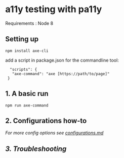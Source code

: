# a11y testing with pa11y
Requirements : Node 8

## Setting up
 ```
 npm install axe-cli
  ```
  add a script in package.json for the commandline tool:
 ```
   "scripts": {
    "axe-command": "axe [https://path/to/page]"
  }
 ```
## 1. A basic run

 ```
 npm run axe-command
  ```

  
  
## 2. Configurations how-to

<em>For more config options see [configurations.md](configurations.md)<br>


## 3. Troubleshooting
